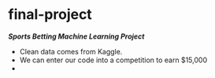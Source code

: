 # final-project

***Sports Betting Machine Learning Project***

  - Clean data comes from Kaggle.
  - We can enter our code into a competition to earn $15,000
  - 

